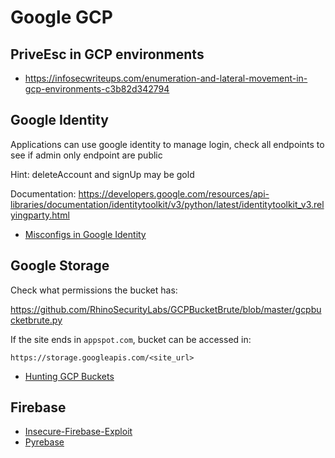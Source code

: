# Google GCP

## PriveEsc in GCP environments

- https://infosecwriteups.com/enumeration-and-lateral-movement-in-gcp-environments-c3b82d342794

## Google Identity

Applications can use google identity to manage login, check all endpoints to see if admin only endpoint are public

Hint: deleteAccount and signUp may be gold

Documentation: https://developers.google.com/resources/api-libraries/documentation/identitytoolkit/v3/python/latest/identitytoolkit_v3.relyingparty.html

- [Misconfigs in Google Identity](https://blog.appsecco.com/exploiting-weak-configurations-in-google-identity-platform-cbddbd0e71e3)

## Google Storage

Check what permissions the bucket has:

https://github.com/RhinoSecurityLabs/GCPBucketBrute/blob/master/gcpbucketbrute.py

If the site ends in `appspot.com`, bucket can be accessed in:

```https://storage.googleapis.com/<site_url>``` 

- [Hunting GCP Buckets](https://hackingthe.cloud/gcp/gcp-buckets/)

## Firebase

- [Insecure-Firebase-Exploit](https://github.com/MuhammadKhizerJaved/Insecure-Firebase-Exploit)
- [Pyrebase](https://github.com/thisbejim/Pyrebase)
